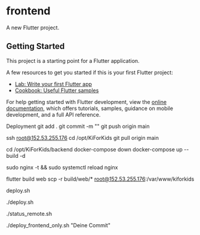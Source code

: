 # frontend

A new Flutter project.

## Getting Started

This project is a starting point for a Flutter application.

A few resources to get you started if this is your first Flutter project:

- [Lab: Write your first Flutter app](https://docs.flutter.dev/get-started/codelab)
- [Cookbook: Useful Flutter samples](https://docs.flutter.dev/cookbook)

For help getting started with Flutter development, view the
[online documentation](https://docs.flutter.dev/), which offers tutorials,
samples, guidance on mobile development, and a full API reference.

Deployment
git add .
git commit -m ""
git push origin main

ssh root@152.53.255.176
cd /opt/KiForKids
git pull origin main

cd /opt/KiForKids/backend
docker-compose down
docker-compose up --build -d

sudo nginx -t && sudo systemctl reload nginx

flutter build web
scp -r build/web/* root@152.53.255.176:/var/www/kiforkids

deploy.sh

./deploy.sh

./status_remote.sh

./deploy_frontend_only.sh "Deine Commit"
